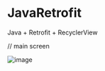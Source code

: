 # JavaRetrofit
  
  Java + Retrofit  +  RecyclerView

// main screen 

![image](https://user-images.githubusercontent.com/53125879/89704930-9cff4a00-d90d-11ea-839c-5e04a72e0f54.png)


